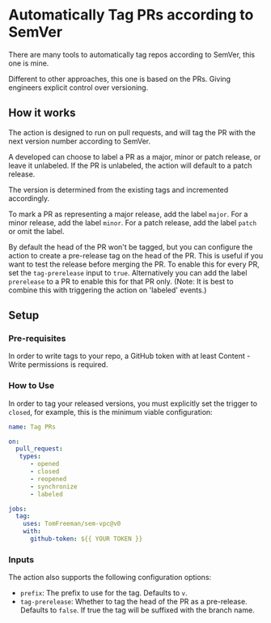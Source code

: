 # Automatically Tag PRs according to SemVer

There are many tools to automatically tag repos according to SemVer, this one is mine.

Different to other approaches, this one is based on the PRs. Giving engineers explicit control over versioning.

## How it works

The action is designed to run on pull requests, and will tag the PR with the next version number according to SemVer.

A developed can choose to label a PR as a major, minor or patch release, or leave it unlabeled. If the PR is unlabeled, the action will default to a patch release.

The version is determined from the existing tags and incremented accordingly.

To mark a PR as representing a major release, add the label `major`. For a minor release, add the label `minor`. For a patch release, add the label `patch` or omit the label.

By default the head of the PR won't be tagged, but you can configure the action to create a pre-release tag on the head of the PR. This is useful if you want to test the release before merging the PR. To enable this for every PR, set the `tag-prerelease` input to `true`. Alternatively you can add the label `prerelease` to a PR to enable this for that PR only. (Note: It is best to combine this with triggering the action on 'labeled' events.)

## Setup

### Pre-requisites

In order to write tags to your repo, a GitHub token with at least Content - Write permissions is required.

### How to Use

In order to tag your released versions, you must explicitly set the trigger to `closed`, for example, this is the minimum viable configuration:

```yaml
name: Tag PRs

on:
  pull_request:
   types:
      - opened
      - closed
      - reopened
      - synchronize
      - labeled

jobs:
  tag:
    uses: TomFreeman/sem-vpc@v0
    with:
      github-token: ${{ YOUR TOKEN }}
```

### Inputs

The action also supports the following configuration options:

- `prefix`: The prefix to use for the tag. Defaults to `v`.
- `tag-prerelease`: Whether to tag the head of the PR as a pre-release. Defaults to `false`. If true the tag will be suffixed with the branch name.
